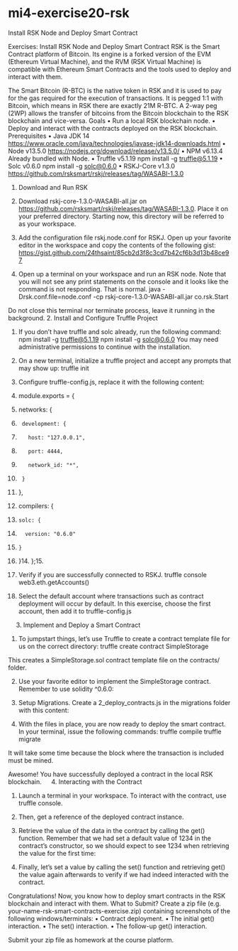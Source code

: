 # mi4-exercise20-rsk
Install RSK Node and Deploy Smart Contract

Exercises: Install RSK Node and Deploy Smart Contract
RSK is the Smart Contract platform of Bitcoin. Its engine is a forked version of the EVM (Ethereum Virtual Machine), and the RVM (RSK Virtual Machine) is compatible with Ethereum Smart Contracts and the tools used to deploy and interact with them.

The Smart Bitcoin (R-BTC) is the native token in RSK and it is used to pay for the gas required for the execution of transactions. It is pegged 1:1 with Bitcoin, which means in RSK there are exactly 21M R-BTC. A 2-way peg (2WP) allows the transfer of bitcoins from the Bitcoin blockchain to the RSK blockchain and vice-versa.
Goals
•	Run a local RSK blockchain node.
•	Deploy and interact with the contracts deployed on the RSK blockchain.
Prerequisites
•	Java 		JDK 14		https://www.oracle.com/java/technologies/javase-jdk14-downloads.html
•	Node		v13.5.0		https://nodejs.org/download/release/v13.5.0/
•	NPM		v6.13.4		Already bundled with Node.
•	Truffle		v5.1.19		npm install -g truffle@5.1.19
•	Solc		v0.6.0		npm install -g solc@0.6.0
•	RSKJ-Core	v1.3.0		https://github.com/rsksmart/rskj/releases/tag/WASABI-1.3.0
1.	Download and Run RSK
1.	Download rskj-core-1.3.0-WASABI-all.jar on https://github.com/rsksmart/rskj/releases/tag/WASABI-1.3.0. Place it on your preferred directory. Starting now, this directory will be referred to as your workspace.

 

2.	Add the configuration file rskj.node.conf for RSKJ. Open up your favorite editor in the workspace and copy the contents of the following gist:
https://gist.github.com/24thsaint/85cb2d3f8c3cd7b42cf6b3d13b48ce97

 

3.	Open up a terminal on your workspace and run an RSK node. Note that you will not see any print statements on the console and it looks like the command is not responding. That is normal.
java -Drsk.conf.file=node.conf -cp rskj-core-1.3.0-WASABI-all.jar co.rsk.Start
 

Do not close this terminal nor terminate process, leave it running in the background.
2.	Install and Configure Truffle Project
1.	If you don’t have truffle and solc already, run the following command:
npm install -g truffle@5.1.19
npm install -g solc@0.6.0
You may need administrative permissions to continue with the installation.

2.	On a new terminal, initialize a truffle project and accept any prompts that may show up:
truffle init
 
3.	Configure truffle-config.js, replace it with the following content:
1.	module.exports = {
2.	  networks: {
3.	    development: {
4.	      host: "127.0.0.1",
5.	      port: 4444,
6.	      network_id: "*",
7.	    }
8.	  },
9.	  compilers: {
10.	    solc: {
11.	      version: "0.6.0"
12.	    }
13.	  }14.	};15.	

4.	Verify if you are successfully connected to RSKJ.
truffle console
web3.eth.getAccounts()

 

5.	Select the default account where transactions such as contract deployment will occur by default. In this exercise, choose the first account, then add it to truffle-config.js
 
 
3.	Implement and Deploy a Smart Contract
1.	To jumpstart things, let’s use Truffle to create a contract template file for us on the correct directory:
truffle create contract SimpleStorage

This creates a SimpleStorage.sol contract template file on the contracts/ folder.
 

2.	Use your favorite editor to implement the SimpleStorage contract. Remember to use solidity ^0.6.0:
 

3.	Setup Migrations. Create a 2_deploy_contracts.js in the migrations folder with this content:
 



4.	With the files in place, you are now ready to deploy the smart contract. In your terminal, issue the following commands:
truffle compile
truffle migrate

It will take some time because the block where the transaction is included must be mined.

 

Awesome! You have successfully deployed a contract in the local RSK blockchain.
 
4.	Interacting with the Contract
1.	Launch a terminal in your workspace. To interact with the contract, use truffle console.
 

2.	Then, get a reference of the deployed contract instance.
 
3.	Retrieve the value of the data in the contract by calling the get() function. Remember that we had set a default value of 1234 in the contract’s constructor, so we should expect to see 1234 when retrieving the value for the first time:
 
4.	Finally, let’s set a value by calling the set() function and retrieving get() the value again afterwards to verify if we had indeed interacted with the contract.
 
Congratulations! Now, you know how to deploy smart contracts in the RSK blockchain and interact with them. 
What to Submit?
Create a zip file (e.g. your-name-rsk-smart-contracts-exercise.zip) containing screenshots of the following windows/terminals:
•	Contract deployment.
•	The initial get() interaction.
•	The set() interaction.
•	The follow-up get() interaction.

Submit your zip file as homework at the course platform.



